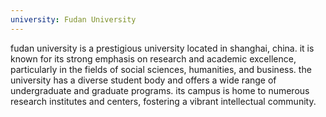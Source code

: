 ```yaml
---
university: Fudan University
---
```


fudan university is a prestigious university located in shanghai, china. it is known for its strong emphasis on research and academic excellence, particularly in the fields of social sciences, humanities, and business. the university has a diverse student body and offers a wide range of undergraduate and graduate programs. its campus is home to numerous research institutes and centers, fostering a vibrant intellectual community.
